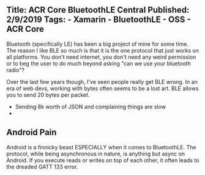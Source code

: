 Title: ACR Core BluetoothLE Central 
Published: 2/9/2019
Tags:
    - Xamarin
    - BluetoothLE
    - OSS
    - ACR Core
---
Bluetooth (specifically LE) has been a big project of mine for some time.  The reason I like BLE so much is that it is the one protocol that just works on all platforms.  You don't need internet, you don't need any weird permission or to beg the user to do much beyond asking "can we use your bluetooth radio"?  

Over the last few years though, I've seen people really get BLE wrong.  In an era of web devs, working with bytes often seems to be a lost art.  BLE allows you to send 20 bytes per packet.

* Sending 8k worth of JSON and complaining things are slow
* 


## Android Pain
Android is a finnicky beast ESPECIALLY when it comes to BluetoothLE.  The protocol, while being asynchronous in nature, is anything but async on Android.  If you execute reads or writes on top of each other, it often leads to the dreaded GATT 133 error.
